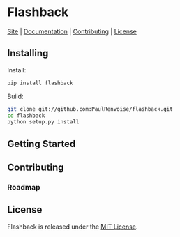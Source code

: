 # Flashback

[Site]() | [Documentation](https://flashback.readthedocs.io/en/latest/index.html) | [Contributing]() | [License](#license)

## Installing

Install:
```bash
pip install flashback
```

Build:
```bash
git clone git://github.com:PaulRenvoise/flashback.git
cd flashback
python setup.py install
```

## Getting Started


## Contributing

### Roadmap

## License

Flashback is released under the [MIT License](https://tldrlegal.com/license/mit-license#summary).
